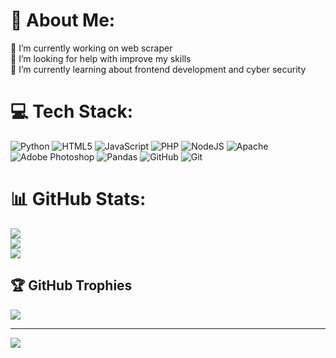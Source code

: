 # 💫 About Me:
🔭 I’m currently working on web scraper<br>🤝 I’m looking for help with improve my skills<br>🌱 I’m currently learning about frontend development and cyber security


# 💻 Tech Stack:
![Python](https://img.shields.io/badge/python-3670A0?style=for-the-badge&logo=python&logoColor=ffdd54) ![HTML5](https://img.shields.io/badge/html5-%23E34F26.svg?style=for-the-badge&logo=html5&logoColor=white) ![JavaScript](https://img.shields.io/badge/javascript-%23323330.svg?style=for-the-badge&logo=javascript&logoColor=%23F7DF1E) ![PHP](https://img.shields.io/badge/php-%23777BB4.svg?style=for-the-badge&logo=php&logoColor=white) ![NodeJS](https://img.shields.io/badge/node.js-6DA55F?style=for-the-badge&logo=node.js&logoColor=white) ![Apache](https://img.shields.io/badge/apache-%23D42029.svg?style=for-the-badge&logo=apache&logoColor=white) ![Adobe Photoshop](https://img.shields.io/badge/adobe%20photoshop-%2331A8FF.svg?style=for-the-badge&logo=adobe%20photoshop&logoColor=white) ![Pandas](https://img.shields.io/badge/pandas-%23150458.svg?style=for-the-badge&logo=pandas&logoColor=white) ![GitHub](https://img.shields.io/badge/github-%23121011.svg?style=for-the-badge&logo=github&logoColor=white) ![Git](https://img.shields.io/badge/git-%23F05033.svg?style=for-the-badge&logo=git&logoColor=white)
# 📊 GitHub Stats:
![](https://github-readme-stats.vercel.app/api?username=JoaoEH&theme=dark&hide_border=false&include_all_commits=true&count_private=false)<br/>
![](https://github-readme-streak-stats.herokuapp.com/?user=JoaoEH&theme=dark&hide_border=false)<br/>
![](https://github-readme-stats.vercel.app/api/top-langs/?username=JoaoEH&theme=dark&hide_border=false&include_all_commits=true&count_private=false&layout=compact)

## 🏆 GitHub Trophies
![](https://github-profile-trophy.vercel.app/?username=JoaoEH&theme=radical&no-frame=false&no-bg=true&margin-w=4)

---
[![](https://visitcount.itsvg.in/api?id=JoaoEH&icon=0&color=0)](https://visitcount.itsvg.in)

<!-- Proudly created with GPRM ( https://gprm.itsvg.in ) -->
